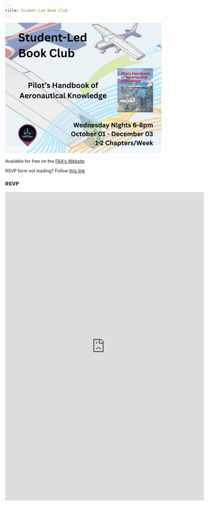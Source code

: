 ```yaml
---
title: Student-Led Book Club
---
```


<!-- # Student-Led Book Club
## Pilot's Handbook of Aeronautical Knowledge

--- -->

<!-- <img src='wingtip-vorticies.png'/> -->
<!-- <img src="/img/wingtip-vorticies.png" alt="Wingtip vortices" /> -->


<!-- ✈ Wednesday Nights 6-8pm

✈ October 01 - December 03

✈ 1-2 Chapters/Week


Covering the Pilot's Handbook of Aeronautical Knowledge -->

<!-- ![Flyer](flyer.png) -->
![Flyer](short.png)

Available for free on the [FAA's Website](https://www.faa.gov/regulations_policies/handbooks_manuals/aviation/phak)

RSVP form not loading? Follow [this link](https://docs.google.com/forms/d/e/1FAIpQLSde-qbkhsoqMOXi75mKPY6hRTPcMp9D_8cKQWo2Hbti3yaSSQ/viewform?usp=header)

### RSVP

<iframe src="https://docs.google.com/forms/d/e/1FAIpQLSde-qbkhsoqMOXi75mKPY6hRTPcMp9D_8cKQWo2Hbti3yaSSQ/viewform?embedded=true" width="640" height="991" frameBorder="0" marginheight="0" marginwidth="0">Loading…</iframe>